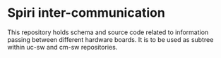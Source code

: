 # Spiri inter-communication

This repository holds schema and source code related to information passing between different hardware boards. It is to be used as subtree within uc-sw and cm-sw repositories.